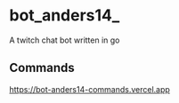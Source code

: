 # bot_anders14_

A twitch chat bot written in go

## Commands

<https://bot-anders14-commands.vercel.app>
